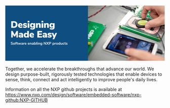 ![Welcome to NXP Semiconductors Software Github Projects.](https://github.com/nxp/.github/blob/master/images/nxp-github-banner.jpg)

Together, we accelerate the breakthroughs that advance our world.  We design purpose-built, rigorously tested technologies that enable devices to sense, think, connect and act intelligently to improve people's daily lives.

Information on all the NXP github projects is available at https://www.nxp.com/design/software/embedded-software/nxp-github:NXP-GITHUB
